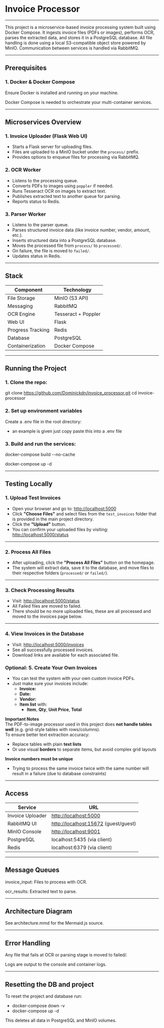 # Invoice Processor

---

This project is a microservice-based invoice processing system built using Docker Compose. It ingests invoice files (PDFs or images), performs OCR, parses the extracted data, and stores it in a PostgreSQL database. All file handling is done using a local S3-compatible object store powered by MinIO. Communication between services is handled via RabbitMQ.

---

## Prerequisites
### 1. Docker & Docker Compose
Ensure Docker is installed and running on your machine.

Docker Compose is needed to orchestrate your multi-container services.

---

## Microservices Overview

### 1. **Invoice Uploader (Flask Web UI)**
- Starts a Flask server for uploading files.
- Files are uploaded to a MinIO bucket under the `process/` prefix.
- Provides options to enqueue files for processing via RabbitMQ.

### 2. **OCR Worker**
- Listens to the processing queue.
- Converts PDFs to images using `poppler` if needed.
- Runs Tesseract OCR on images to extract text.
- Publishes extracted text to another queue for parsing.
- Reports status to Redis.

### 3. **Parser Worker**
- Listens to the parser queue.
- Parses structured invoice data (like invoice number, vendor, amount, etc.).
- Inserts structured data into a PostgreSQL database.
- Moves the processed file from `process/` to `processed/`.
- On failure, the file is moved to `failed/`.
- Updates status in Redis.

---

## Stack

| Component         | Technology          |
|-------------------|---------------------|
| File Storage      | MinIO (S3 API)      |
| Messaging         | RabbitMQ            |
| OCR Engine        | Tesseract + Poppler |
| Web UI            | Flask               |
| Progress Tracking | Redis               |
| Database          | PostgreSQL          |
| Containerization  | Docker Compose      |

---

## Running the Project

### 1. Clone the repo:

git clone https://github.com/Dominickdn/invoice_processor.git
cd invoice-processor

### 2. Set up environment variables
Create a .env file in the root directory:

- an example is given just copy paste this into a .env file


### 3. Build and run the services:
docker-compose build --no-cache

docker-compose up -d

---

## Testing Locally

### 1. Upload Test Invoices
- Open your browser and go to: [http://localhost:5000](http://localhost:5000)
- Click **"Choose Files"** and select files from the `test_invoices` folder that is provided in the main project directory.
- Click the **"Upload"** button.
- You can confirm your uploaded files by visiting: [http://localhost:5000/status](http://localhost:5000/status)

---

### 2. Process All Files
- After uploading, click the **"Process All Files"** button on the homepage.
- The system will extract data, save it to the database, and move files to their respective folders (`processed/` or `failed/`).

---

### 3. Check Processing Results
- Visit: [http://localhost:5000/status](http://localhost:5000/status)
- All Failed files are moved to failed.
- There should be no more uploaded files, these are all processed and moved to the invoices page below.

---

### 4. View Invoices in the Database
- Visit: [http://localhost:5000/invoices](http://localhost:5000/invoices)
- See all successfully processed invoices.
- Download links are available for each associated file.

### Optional: 5. Create Your Own Invoices
- You can test the system with your own custom invoice PDFs.
- Just make sure your invoices include:
  - **Invoice:**
  - **Date:**
  - **Vendor:**
  - **Item list** with:
    - **Item**, **Qty**, **Unit Price**, **Total**

**Important Notes**  
The PDF-to-image processor used in this project does **not handle tables well** (e.g. grid-style tables with rows/columns).  
To ensure better text extraction accuracy:
- Replace tables with plain **text lists**
- Or use visual **borders** to separate items, but avoid complex grid layouts

**Invoice numbers must be unique**
  - Trying to process the same invoice twice with the same number will result in a failure (due to database constraints)
--- 

## Access

| Service          | URL                                                            |
| ---------------- | -------------------------------------------------------------- |
| Invoice Uploader | [http://localhost:5000](http://localhost:5000)                 |
| RabbitMQ UI      | [http://localhost:15672](http://localhost:15672) (guest/guest) |
| MinIO Console    | [http://localhost:9001](http://localhost:9001)                 |
| PostgreSQL       | localhost:5435 (via client)                                    |
| Redis            | localhost:6379 (via client)                                    |
---

## Message Queues
invoice_input: Files to process with OCR.

ocr_results: Extracted text to parse.

---

## Architecture Diagram
See architecture.mmd for the Mermaid.js source.

---

## Error Handling
Any file that fails at OCR or parsing stage is moved to failed/.

Logs are output to the console and container logs.

--- 

## Resetting the DB and project
To reset the project and database run:

- docker-compose down -v
- docker-compose up -d

 This deletes all data in PostgreSQL and MinIO volumes.